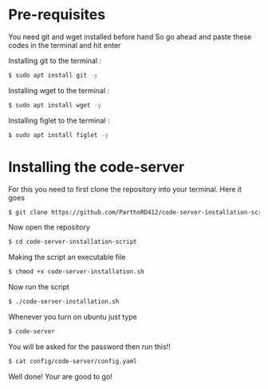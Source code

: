 # Pre-requisites
You need git and wget installed before hand
So go ahead and paste these codes in the terminal and hit enter

Installing git to the terminal : 

```sh
$ sudo apt install git -y
```

Installing wget to the terminal :

```sh
$ sudo apt install wget -y
```

Installing figlet to the terminal :

```sh
$ sudo apt install figlet -y
```

# Installing the code-server

For this you need to first clone the repository into your terminal. Here it goes

```sh
$ git clone https://github.com/ParthoRD412/code-server-installation-script.git
```

Now open the repository 

```sh
$ cd code-server-installation-script
```

Making the script an executable file

```sh
$ chmod +x code-server-installation.sh
```
Now run the script 

```sh
$ ./code-server-installation.sh
```

Whenever you turn on ubuntu just type 
```sh
$ code-server
```

You will be asked for the password then run this!!
```sh
$ cat config/code-server/config.yaml
```

Well done! Your are good to go!

